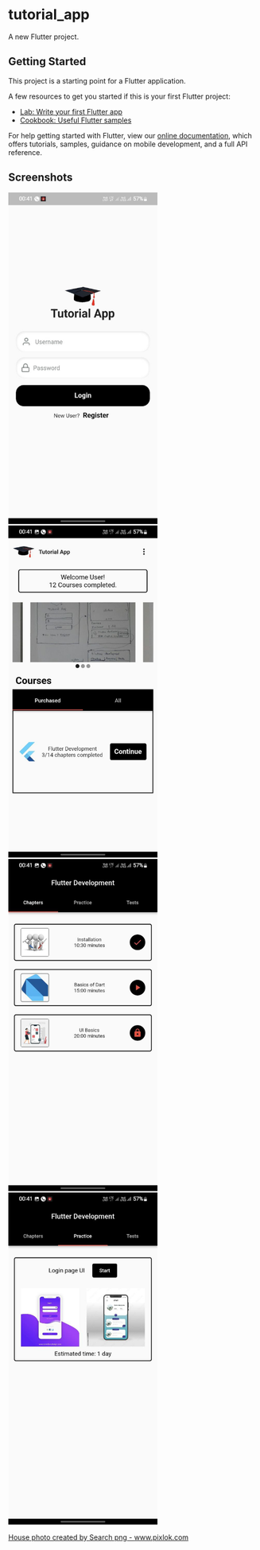 # tutorial_app

A new Flutter project.

## Getting Started

This project is a starting point for a Flutter application.

A few resources to get you started if this is your first Flutter project:

- [Lab: Write your first Flutter app](https://flutter.dev/docs/get-started/codelab)
- [Cookbook: Useful Flutter samples](https://flutter.dev/docs/cookbook)

For help getting started with Flutter, view our
[online documentation](https://flutter.dev/docs), which offers tutorials,
samples, guidance on mobile development, and a full API reference.

## Screenshots
<p>
<img src="assets/ss1.jpg" width=300>
<img src="assets/ss2.jpg" width=300>
<img src="assets/ss3.jpg" width=300>
<img src="assets/ss4.jpg" width=300>
</p>

<a href="https://pixlok.com/images/flutter-logo-png-image-free-download/">House photo created by Search png - www.pixlok.com</a>
